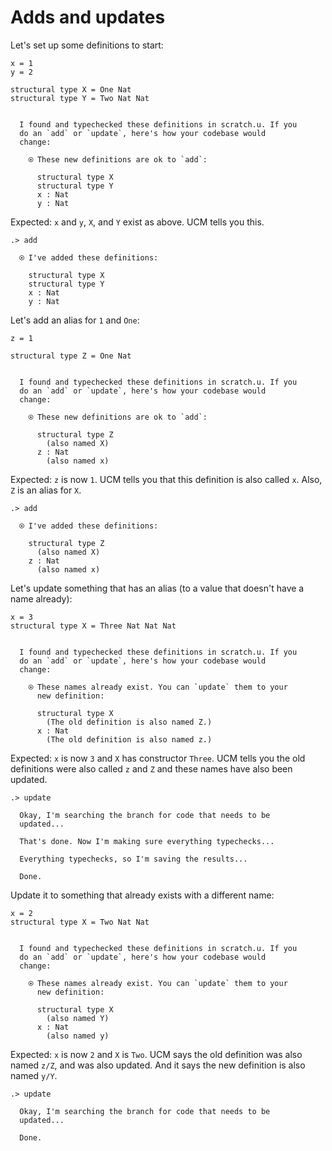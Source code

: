 # Adds and updates

Let's set up some definitions to start:

```unison
x = 1
y = 2

structural type X = One Nat
structural type Y = Two Nat Nat
```

```ucm

  I found and typechecked these definitions in scratch.u. If you
  do an `add` or `update`, here's how your codebase would
  change:
  
    ⍟ These new definitions are ok to `add`:
    
      structural type X
      structural type Y
      x : Nat
      y : Nat

```
Expected: `x` and `y`, `X`, and `Y` exist as above. UCM tells you this.

```ucm
.> add

  ⍟ I've added these definitions:
  
    structural type X
    structural type Y
    x : Nat
    y : Nat

```
Let's add an alias for `1` and `One`:

```unison
z = 1

structural type Z = One Nat
```

```ucm

  I found and typechecked these definitions in scratch.u. If you
  do an `add` or `update`, here's how your codebase would
  change:
  
    ⍟ These new definitions are ok to `add`:
    
      structural type Z
        (also named X)
      z : Nat
        (also named x)

```
Expected: `z` is now `1`. UCM tells you that this definition is also called `x`.
Also, `Z` is an alias for `X`.

```ucm
.> add

  ⍟ I've added these definitions:
  
    structural type Z
      (also named X)
    z : Nat
      (also named x)

```
Let's update something that has an alias (to a value that doesn't have a name already):

```unison
x = 3
structural type X = Three Nat Nat Nat
```

```ucm

  I found and typechecked these definitions in scratch.u. If you
  do an `add` or `update`, here's how your codebase would
  change:
  
    ⍟ These names already exist. You can `update` them to your
      new definition:
    
      structural type X
        (The old definition is also named Z.)
      x : Nat
        (The old definition is also named z.)

```
Expected: `x` is now `3` and `X` has constructor `Three`. UCM tells you the old definitions were also called `z` and `Z` and these names have also been updated.

```ucm
.> update

  Okay, I'm searching the branch for code that needs to be
  updated...

  That's done. Now I'm making sure everything typechecks...

  Everything typechecks, so I'm saving the results...

  Done.

```
Update it to something that already exists with a different name:

```unison
x = 2
structural type X = Two Nat Nat
```

```ucm

  I found and typechecked these definitions in scratch.u. If you
  do an `add` or `update`, here's how your codebase would
  change:
  
    ⍟ These names already exist. You can `update` them to your
      new definition:
    
      structural type X
        (also named Y)
      x : Nat
        (also named y)

```
Expected: `x` is now `2` and `X` is `Two`. UCM says the old definition was also named `z/Z`, and was also updated. And it says the new definition is also named `y/Y`.

```ucm
.> update

  Okay, I'm searching the branch for code that needs to be
  updated...

  Done.

```
